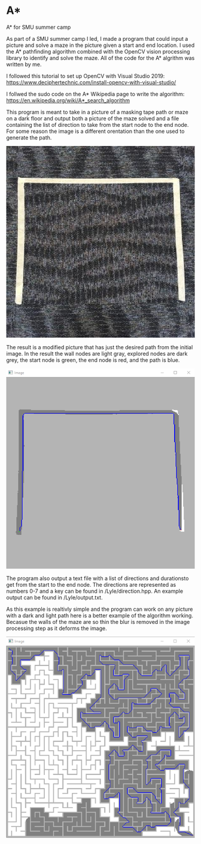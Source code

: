 # A*
A* for SMU summer camp

As part of a SMU summer camp I led, I made a program that could input a picture and solve a maze in the picture given a start and end location. I used the A* pathfinding algorithm combined with the OpenCV vision processing library to identify and solve the maze. All of the code for the A* algrithm was written by me.

I followed this tutorial to set up OpenCV with Visual Studio 2019:
https://www.deciphertechnic.com/install-opencv-with-visual-studio/

I follwed the sudo code on the A* Wikipedia page to write the algorithm:
https://en.wikipedia.org/wiki/A*_search_algorithm

This program is meant to take in a picture of a masking tape path or maze on a dark floor and output both a picture of the maze solved and a file containing the list of direction to take from the start node to the end node. For some reason the image is a different orentation than the one used to generate the path.

![The initial picture of the path](/Images/path.png)

The result is a modified picture that has just the desired path from the initial image. In the result the wall nodes are light gray, explored nodes are dark grey, the start node is green, the end node is red, and the path is blue.

![Solved path](/Images/solvedPath.png)

The program also output a text file with a list of directions and durationsto get from the start to the end node. The directions are represented as numbers 0-7 and a key can be found in /Lyle/direction.hpp. An example output can be found in /Lyle/output.txt.

As this example is realtivly simple and the program can work on any picture with a dark and light path here is a better example of the algorithm working. Becasue the walls of the maze are so thin the blur is removed in the image processing step as it deforms the image.

![Solved maze](/Images/solvedMaze.png)
